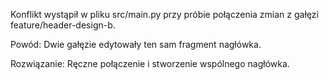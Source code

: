 Konflikt wystąpił w pliku src/main.py przy próbie połączenia zmian z gałęzi feature/header-design-b.

Powód: Dwie gałęzie edytowały ten sam fragment nagłówka.

Rozwiązanie: Ręczne połączenie i stworzenie wspólnego nagłówka.
